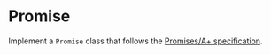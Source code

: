 # Promise

Implement a `Promise` class that follows the [Promises/A+ specification](https://promisesaplus.com/).
